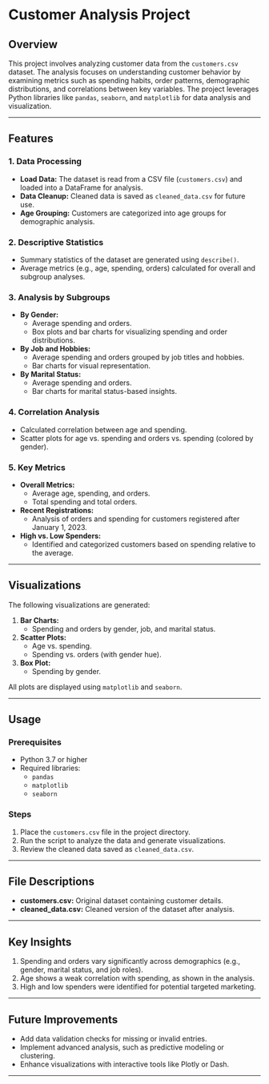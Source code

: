 
# Customer Analysis Project

## Overview

This project involves analyzing customer data from the `customers.csv` dataset. The analysis focuses on understanding 
customer behavior by examining metrics such as spending habits, order patterns, demographic distributions, and correlations 
between key variables. The project leverages Python libraries like `pandas`, `seaborn`, and `matplotlib` for data analysis 
and visualization.

---

## Features

### 1. Data Processing
- **Load Data:** The dataset is read from a CSV file (`customers.csv`) and loaded into a DataFrame for analysis.
- **Data Cleanup:** Cleaned data is saved as `cleaned_data.csv` for future use.
- **Age Grouping:** Customers are categorized into age groups for demographic analysis.

### 2. Descriptive Statistics
- Summary statistics of the dataset are generated using `describe()`.
- Average metrics (e.g., age, spending, orders) calculated for overall and subgroup analyses.

### 3. Analysis by Subgroups
- **By Gender:**
  - Average spending and orders.
  - Box plots and bar charts for visualizing spending and order distributions.
- **By Job and Hobbies:**
  - Average spending and orders grouped by job titles and hobbies.
  - Bar charts for visual representation.
- **By Marital Status:**
  - Average spending and orders.
  - Bar charts for marital status-based insights.

### 4. Correlation Analysis
- Calculated correlation between age and spending.
- Scatter plots for age vs. spending and orders vs. spending (colored by gender).

### 5. Key Metrics
- **Overall Metrics:**
  - Average age, spending, and orders.
  - Total spending and total orders.
- **Recent Registrations:**
  - Analysis of orders and spending for customers registered after January 1, 2023.
- **High vs. Low Spenders:**
  - Identified and categorized customers based on spending relative to the average.

---

## Visualizations
The following visualizations are generated:
1. **Bar Charts:**
   - Spending and orders by gender, job, and marital status.
2. **Scatter Plots:**
   - Age vs. spending.
   - Spending vs. orders (with gender hue).
3. **Box Plot:**
   - Spending by gender.

All plots are displayed using `matplotlib` and `seaborn`.

---

## Usage

### Prerequisites
- Python 3.7 or higher
- Required libraries:
  - `pandas`
  - `matplotlib`
  - `seaborn`

### Steps
1. Place the `customers.csv` file in the project directory.
2. Run the script to analyze the data and generate visualizations.
3. Review the cleaned data saved as `cleaned_data.csv`.

---

## File Descriptions
- **customers.csv:** Original dataset containing customer details.
- **cleaned_data.csv:** Cleaned version of the dataset after analysis.

---

## Key Insights
1. Spending and orders vary significantly across demographics (e.g., gender, marital status, and job roles).
2. Age shows a weak correlation with spending, as shown in the analysis.
3. High and low spenders were identified for potential targeted marketing.

---

## Future Improvements
- Add data validation checks for missing or invalid entries.
- Implement advanced analysis, such as predictive modeling or clustering.
- Enhance visualizations with interactive tools like Plotly or Dash.

---


